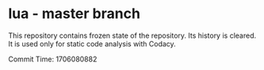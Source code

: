 # lua - master branch

This repository contains frozen state of the repository.
Its history is cleared. It is used only for static code
analysis with Codacy.

Commit Time: 1706080882